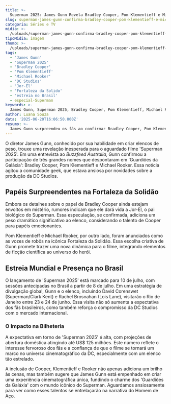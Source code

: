 ```yaml
---
title: >-
  Superman 2025: James Gunn Revela Bradley Cooper, Pom Klementieff e Michael Rooker no Elenco
slug: superman-james-gunn-confirma-bradley-cooper-pom-klementieff-e-michael-rooker-no-elenco
categoria: Séries e TV
midia: >-
  /uploads/superman-james-gunn-confirma-bradley-cooper-pom-klementieff-e-michael-rooker-no-elenco-thumb.webp
tipoMidia: imagem
thumb: >-
  /uploads/superman-james-gunn-confirma-bradley-cooper-pom-klementieff-e-michael-rooker-no-elenco-thumb.webp
tags:
  - 'James Gunn'
  - 'Superman 2025'
  - 'Bradley Cooper'
  - 'Pom Klementieff'
  - 'Michael Rooker'
  - 'DC Studios'
  - 'Jor-El'
  - 'Fortaleza da Solido'
  - 'estreia no Brasil'
  - especial-Superman
keywords: >-
  James Gunn, Superman 2025, Bradley Cooper, Pom Klementieff, Michael Rooker, DC Studios, Jor-El, Fortaleza da Solidão, estreia no Brasil
author: Luana Souza
data: '2025-06-20T16:06:50.000Z'
resumo: >-
  James Gunn surpreendeu os fãs ao confirmar Bradley Cooper, Pom Klementieff e Michael Rooker no elenco de 'Superman 2025', prometendo um filme repleto de estrelas. Descubra os papéis misteriosos que esses atores icônicos desempenharão na nova aventura do Homem de Aço.
---
```


O diretor James Gunn, conhecido por sua habilidade em criar elencos de peso, trouxe uma revelação inesperada para o aguardado filme 'Superman 2025'. Em uma entrevista ao _Buzzfeed Australia_, Gunn confirmou a participação de três grandes nomes que despontaram em 'Guardiões da Galáxia': Bradley Cooper, Pom Klementieff e Michael Rooker. Essa notícia agitou a comunidade geek, que estava ansiosa por novidades sobre a produção da DC Studios.

## Papéis Surpreendentes na Fortaleza da Solidão

Embora os detalhes sobre o papel de Bradley Cooper ainda estejam envoltos em mistério, rumores indicam que ele dará vida a Jor-El, o pai biológico do Superman. Essa especulação, se confirmada, adiciona um peso dramático significativo ao elenco, considerando o talento de Cooper para papéis emocionantes.

Pom Klementieff e Michael Rooker, por outro lado, foram anunciados como as vozes de robôs na icônica Fortaleza da Solidão. Essa escolha criativa de Gunn promete trazer uma nova dinâmica para o filme, integrando elementos de ficção científica ao universo do herói.

## Estreia Mundial e Presença no Brasil

O lançamento de 'Superman 2025' está marcado para 10 de julho, com sessões antecipadas no Brasil a partir de 8 de julho. Em uma estratégia de divulgação global, Gunn e o elenco, incluindo David Corenswet (Superman/Clark Kent) e Rachel Brosnahan (Lois Lane), visitarão o Rio de Janeiro entre 23 e 24 de junho. Essa visita não só aumenta a expectativa dos fãs brasileiros, como também reforça o compromisso da DC Studios com o mercado internacional.

### O Impacto na Bilheteria

A expectativa em torno de 'Superman 2025' é alta, com projeções de abertura doméstica atingindo até US$ 125 milhões. Este número reflete o interesse fervoroso dos fãs e a confiança de que o filme se tornará um marco no universo cinematográfico da DC, especialmente com um elenco tão estrelado.

A inclusão de Cooper, Klementieff e Rooker não apenas adiciona um brilho às cenas, mas também sugere que James Gunn está empenhado em criar uma experiência cinematográfica única, fundindo o charme dos 'Guardiões da Galáxia' com o mundo icônico do Superman. Aguardamos ansiosamente para ver como esses talentos se entrelaçarão na narrativa do Homem de Aço.